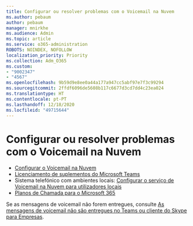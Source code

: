 ```yaml
---
title: Configurar ou resolver problemas com o Voicemail na Nuvem
ms.author: pebaum
author: pebaum
manager: mnirkhe
ms.audience: Admin
ms.topic: article
ms.service: o365-administration
ROBOTS: NOINDEX, NOFOLLOW
localization_priority: Priority
ms.collection: Adm_O365
ms.custom:
- "9002347"
- "4567"
ms.openlocfilehash: 9b59d9e8ee0a44a177a947cc5abf97e7f3c99294
ms.sourcegitcommit: 2ffdf6096de5608b117c6677d3cd7dd4c23ea024
ms.translationtype: HT
ms.contentlocale: pt-PT
ms.lasthandoff: 12/18/2020
ms.locfileid: "49715644"
---
```

# <a name="set-up-or-troubleshoot-cloud-voicemail"></a>Configurar ou resolver problemas com o Voicemail na Nuvem

- [Configurar o Voicemail na Nuvem](https://docs.microsoft.com/microsoftteams/set-up-phone-system-voicemail) 
- [Licenciamento de suplementos do Microsoft Teams](https://docs.microsoft.com/microsoftteams/teams-add-on-licensing/microsoft-teams-add-on-licensing) 
- Sistema telefónico com ambientes locais: [Configurar o serviço de Voicemail na Nuvem para utilizadores locais](https://docs.microsoft.com/skypeforbusiness/hybrid/configure-cloud-voicemail) 
- [Planos de Chamada para o Microsoft 365](https://docs.microsoft.com//microsoftteams/calling-plans-for-office-365) 

Se as mensagens de voicemail não forem entregues, consulte [As mensagens de voicemail não são entregues no Teams ou cliente do Skype para Empresas](https://docs.microsoft.com/SkypeForBusiness/troubleshoot/hybrid-phone-system/voicemails-not-delivered).